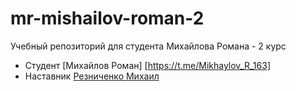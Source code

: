 # mr-mishailov-roman-2
Учебный репозиторий для студента Михайлова Романа - 2 курс

* Студент [Михайлов Роман] [https://t.me/Mikhaylov_R_163]
* Наставник [Резниченко Михаил](https://t.me/Mikchail)
